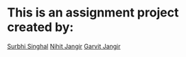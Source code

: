 # This is an assignment project created by:
[Surbhi Singhal](https://github.com/surbhisinghal1234)
[Nihit Jangir](https://github.com/jangirniit1)
[Garvit Jangir](https://github.com/itzgarvit07)
